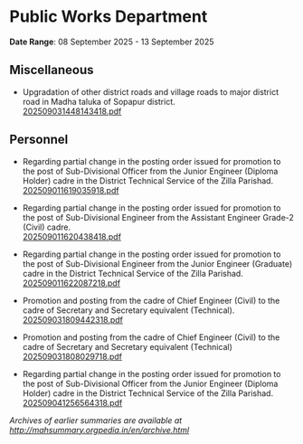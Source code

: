 # Public Works Department

**Date Range**: 08 September 2025 - 13 September 2025


## Miscellaneous
- Upgradation  of other district roads and village roads  to major district road in Madha taluka of Sopapur district.\
  [202509031448143418.pdf](https://gr.maharashtra.gov.in/Site/Upload/Government%20Resolutions/English/202509031448143418.pdf)

## Personnel
- Regarding partial change in the posting order issued for promotion to the post of Sub-Divisional Officer from the Junior Engineer (Diploma Holder) cadre in the District Technical Service of the Zilla Parishad.\
  [202509011619035918.pdf](https://gr.maharashtra.gov.in/Site/Upload/Government%20Resolutions/English/202509011619035918.pdf)

- Regarding partial change in the posting order issued for promotion to the post of Sub-Divisional Engineer from the Assistant Engineer Grade-2 (Civil) cadre.\
  [202509011620438418.pdf](https://gr.maharashtra.gov.in/Site/Upload/Government%20Resolutions/English/202509011620438418.pdf)

- Regarding partial change in the posting order issued for promotion to the post of Sub-Divisional Engineer from the Junior Engineer (Graduate) cadre in the District Technical Service of the Zilla Parishad.\
  [202509011622087218.pdf](https://gr.maharashtra.gov.in/Site/Upload/Government%20Resolutions/English/202509011622087218.pdf)

- Promotion and posting from the cadre of Chief Engineer (Civil) to the cadre of Secretary and Secretary equivalent (Technical).\
  [202509031809442318.pdf](https://gr.maharashtra.gov.in/Site/Upload/Government%20Resolutions/English/202509031809442318.pdf)

- Promotion and posting from the cadre of Chief Engineer (Civil) to the cadre of Secretary and Secretary equivalent (Technical)\
  [202509031808029718.pdf](https://gr.maharashtra.gov.in/Site/Upload/Government%20Resolutions/English/202509031808029718.pdf)

- Regarding partial change in the posting order issued for promotion to the post of Sub-Divisional Officer from the Junior Engineer (Diploma Holder) cadre in the District Technical Service of the Zilla Parishad.\
  [202509041256564318.pdf](https://gr.maharashtra.gov.in/Site/Upload/Government%20Resolutions/English/202509041256564318.pdf)


*Archives of earlier summaries are available at http://mahsummary.orgpedia.in/en/archive.html*